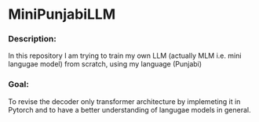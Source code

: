 # MiniPunjabiLLM
### Description: 
In this repository I am trying to train my own LLM (actually MLM i.e. mini langugae model) from scratch, using my language (Punjabi)
### Goal:
To revise the decoder only transformer architecture by implemeting it in Pytorch and to have a better understanding of langugae models in general.
